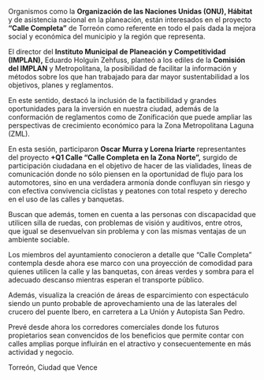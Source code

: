 
Organismos como la **Organización de las Naciones Unidas (ONU), Hábitat** y de asistencia nacional en la planeación, están interesados en el proyecto **“Calle Completa”** de Torreón como referente en todo el país dada la mejora social y económica del municipio y la región que representa.

El director del **Instituto Municipal de Planeación y Competitividad (IMPLAN),** Eduardo Holguín Zehfuss, planteó a los ediles de la **Comisión del IMPLAN** y Metropolitana, la posibilidad de facilitar la información y métodos sobre los que han trabajado para dar mayor sustentabilidad a los objetivos, planes y reglamentos.

En este sentido, destacó la inclusión de la factibilidad y grandes oportunidades para la inversión en nuestra ciudad, además de la conformación de reglamentos como de Zonificación que puede ampliar las perspectivas de crecimiento económico para la Zona Metropolitana Laguna (ZML).

En esta sesión, participaron **Oscar Murra y Lorena Iriarte** representantes del proyecto **+Q1 Calle “Calle Completa en la Zona Norte”,** surgido de participación ciudadana en el objetivo de hacer de las vialidades, líneas de comunicación donde no sólo piensen en la oportunidad de flujo para los automotores, sino en una verdadera armonía donde confluyan sin riesgo y con efectiva convivencia ciclistas y peatones con total respeto y derecho en el uso de las calles y banquetas.

Buscan que además, tomen en cuenta a las personas con discapacidad que utilicen silla de ruedas, con problemas de visión y auditivos, entre otros, que igual se desenvuelvan sin problema y con las mismas ventajas de un ambiente sociable.

Los miembros del ayuntamiento conocieron a detalle que “Calle Completa” contempla desde ahora ese marco con una proyección de comodidad para quienes utilicen la calle y las banquetas, con áreas verdes y sombra para el adecuado descanso mientras esperan el transporte público.

Además, visualiza la creación de áreas de esparcimiento con espectáculo siendo un punto probable de aprovechamiento una de las laterales del crucero del puente Ibero, en carretera a La Unión y Autopista San Pedro.

Prevé desde ahora los corredores comerciales donde los futuros propietarios sean convencidos de los beneficios que permite contar con calles amplias porque influirán en el atractivo y consecuentemente en más actividad y negocio.

Torreón, Ciudad que Vence
